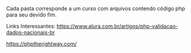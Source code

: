 Cada pasta corresponde a um curso com arquivos contendo código php para seu devido fim. 

Links Interessantes: 
https://www.alura.com.br/artigos/php-validacao-dados-nacionais-br

https://phptherightway.com/

